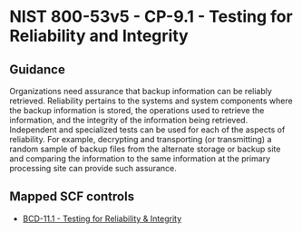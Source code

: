 # NIST 800-53v5 - CP-9.1 - Testing for Reliability and Integrity
## Guidance
Organizations need assurance that backup information can be reliably retrieved. Reliability pertains to the systems and system components where the backup information is stored, the operations used to retrieve the information, and the integrity of the information being retrieved. Independent and specialized tests can be used for each of the aspects of reliability. For example, decrypting and transporting (or transmitting) a random sample of backup files from the alternate storage or backup site and comparing the information to the same information at the primary processing site can provide such assurance.
## Mapped SCF controls
- [BCD-11.1 - Testing for Reliability & Integrity](../scf/bcd-111-testingforreliability&integrity.md)